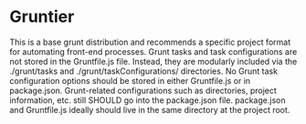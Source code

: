 Gruntier
========

This is a base grunt distribution and recommends a specific project format for automating front-end processes.
Grunt tasks and task configurations are not stored in the Gruntfile.js file. Instead, they are modularly included via the ./grunt/tasks and ./grunt/taskConfigurations/ directories.
No Grunt task configuration options should be stored in either Gruntfile.js or in package.json. Grunt-related configurations such as directories, project information, etc. still SHOULD go into the package.json file.
package.json and Gruntfile.js ideally should live in the same directory at the project root.